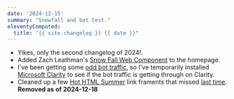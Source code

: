 ```yaml
---
date: '2024-12-15'
summary: "Snowfall and bot test."
eleventyComputed:
  title: "{{ site.changelog }} {{ date }}"
---
```


* Yikes, only the second changelog of 2024!.
* Added Zach Leathman's [Snow Fall Web Component](https://www.zachleat.com/web/snow-fall/) to the homepage. 
* I've been getting some [odd bot traffic](https://mastodon.social/@superterrific/113651950667416173), so I've temporarily installed [Microsoft Clarity](https://clarity.microsoft.com/) to see if the bot traffic is getting through on Clarity.
* Cleaned up a few [Hot HTML Summer](/tag/hot-html-summer/) link framents that missed [last time](/changelog/2024-03-23/). **Removed as of 2024-12-18**